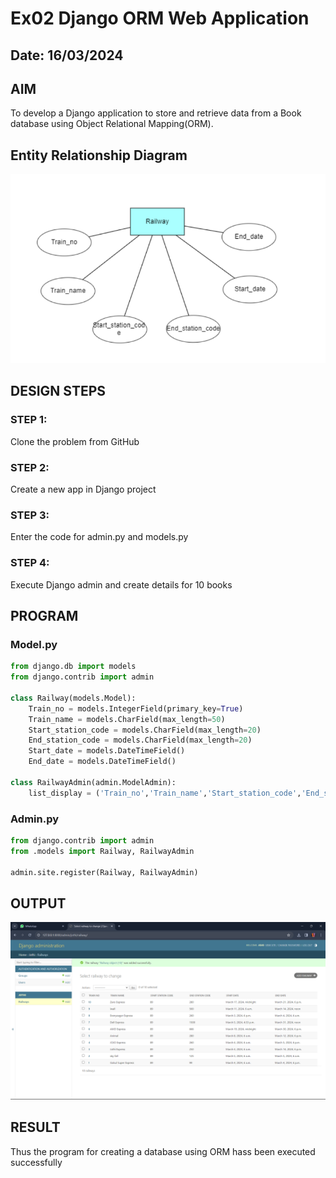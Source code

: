 # Ex02 Django ORM Web Application
## Date: 16/03/2024

## AIM
To develop a Django application to store and retrieve data from a Book database using Object Relational Mapping(ORM).

## Entity Relationship Diagram

![alt text](erd_railway.png)

## DESIGN STEPS

### STEP 1:
Clone the problem from GitHub

### STEP 2:
Create a new app in Django project

### STEP 3:
Enter the code for admin.py and models.py

### STEP 4:
Execute Django admin and create details for 10 books

## PROGRAM
### Model.py
```python
from django.db import models
from django.contrib import admin

class Railway(models.Model):    
    Train_no = models.IntegerField(primary_key=True)
    Train_name = models.CharField(max_length=50)
    Start_station_code = models.CharField(max_length=20)
    End_station_code = models.CharField(max_length=20)
    Start_date = models.DateTimeField()
    End_date = models.DateTimeField() 
 
class RailwayAdmin(admin.ModelAdmin):
    list_display = ('Train_no','Train_name','Start_station_code','End_station_code','Start_date','End_date')
```
### Admin.py
```python
from django.contrib import admin
from .models import Railway, RailwayAdmin

admin.site.register(Railway, RailwayAdmin)
```

## OUTPUT

![alt text](<Screenshot (6).png>)

## RESULT
Thus the program for creating a database using ORM hass been executed successfully
